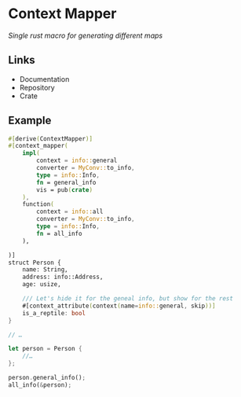 # Context Mapper

*Single rust macro for generating different maps*

## Links

* Documentation
* Repository
* Crate

## Example

```rust
#[derive(ContextMapper)]
#[context_mapper(
    impl(
        context = info::general
        converter = MyConv::to_info,
        type = info::Info,
        fn = general_info
        vis = pub(crate)
    ),
    function(
        context = info::all
        converter = MyConv::to_info,
        type = info::Info,
        fn = all_info
    ),

)]
struct Person {
    name: String,
    address: info::Address,
    age: usize,

    /// Let's hide it for the geneal info, but show for the rest
    #[context_attribute(context(name=info::general, skip))]
    is_a_reptile: bool
}

// …

let person = Person {
    //…
};

person.general_info();
all_info(&person);
```
